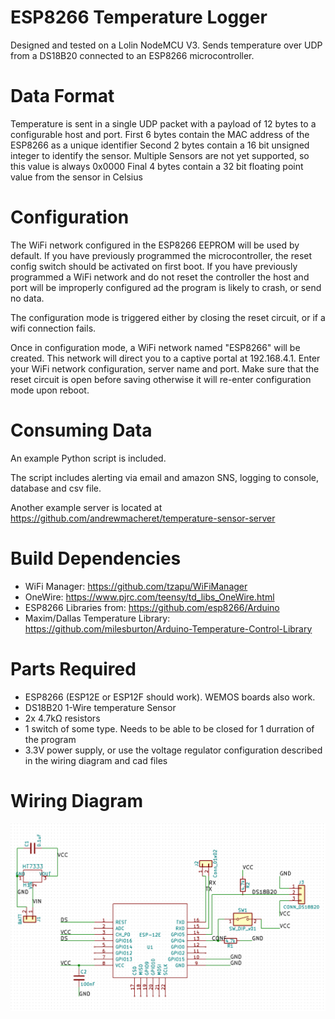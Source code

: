 # ESP8266 Temperature Logger
Designed and tested on a Lolin NodeMCU V3. Sends temperature over UDP from a DS18B20 connected to an ESP8266 microcontroller.

# Data Format
Temperature is sent in a single UDP packet with a payload of 12 bytes to a configurable host and port. 
First 6 bytes contain the MAC address of the ESP8266 as a unique identifier
Second 2 bytes contain a 16 bit unsigned integer to identify the sensor. Multiple Sensors are not yet supported, so this value is always 0x0000
Final 4 bytes contain a 32 bit floating point value from the sensor in Celsius 

# Configuration
The WiFi network configured in the ESP8266 EEPROM will be used by default. If you have previously programmed the microcontroller, the reset config switch should be activated on first boot. If you have previously programmed a WiFi network and do not reset the controller the host and port will be improperly configured ad the program is likely to crash, or send no data.

The configuration mode is triggered either by closing the reset circuit, or if a wifi connection fails. 

Once in configuration mode, a WiFi network named "ESP8266" will be created. This network will direct you to a captive portal at 192.168.4.1. Enter your WiFi network configuration, server name and port. Make sure that the reset circuit is open before saving otherwise it will re-enter configuration mode upon reboot. 

# Consuming Data
An example Python script is included. 

The script includes alerting via email and amazon SNS, logging to console, database and csv file.

Another example server is located at https://github.com/andrewmacheret/temperature-sensor-server

# Build Dependencies 
 * WiFi Manager: https://github.com/tzapu/WiFiManager
 * OneWire: https://www.pjrc.com/teensy/td_libs_OneWire.html
 * ESP8266 Libraries from: https://github.com/esp8266/Arduino
 * Maxim/Dallas Temperature Library: https://github.com/milesburton/Arduino-Temperature-Control-Library

# Parts Required
 * ESP8266 (ESP12E or ESP12F should work). WEMOS boards also work.
 * DS18B20 1-Wire temperature Sensor
 * 2x 4.7kΩ resistors
 * 1 switch of some type. Needs to be able to be closed for 1 durration of the program
 * 3.3V power supply, or use the voltage regulator configuration described in the wiring diagram and cad files
 
 # Wiring Diagram
![schematic](/Wiring.png "Wiring Diagram")
